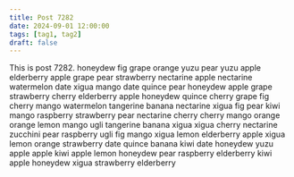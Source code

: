 ```yaml
---
title: Post 7282
date: 2024-09-01 12:00:00
tags: [tag1, tag2]
draft: false
---
```

This is post 7282.
honeydew
fig
grape
orange
yuzu
pear
yuzu
apple
elderberry
apple
grape
pear
strawberry
nectarine
apple
nectarine
watermelon
date
xigua
mango
date
quince
pear
honeydew
apple
grape
strawberry
cherry
elderberry
apple
honeydew
quince
cherry
grape
fig
cherry
mango
watermelon
tangerine
banana
nectarine
xigua
fig
pear
kiwi
mango
raspberry
strawberry
pear
nectarine
cherry
cherry
mango
orange
orange
lemon
mango
ugli
tangerine
banana
xigua
xigua
cherry
nectarine
zucchini
pear
raspberry
ugli
fig
mango
xigua
lemon
elderberry
apple
xigua
lemon
orange
strawberry
date
quince
banana
kiwi
date
honeydew
yuzu
apple
apple
kiwi
apple
lemon
honeydew
pear
raspberry
elderberry
kiwi
apple
honeydew
xigua
strawberry
elderberry

